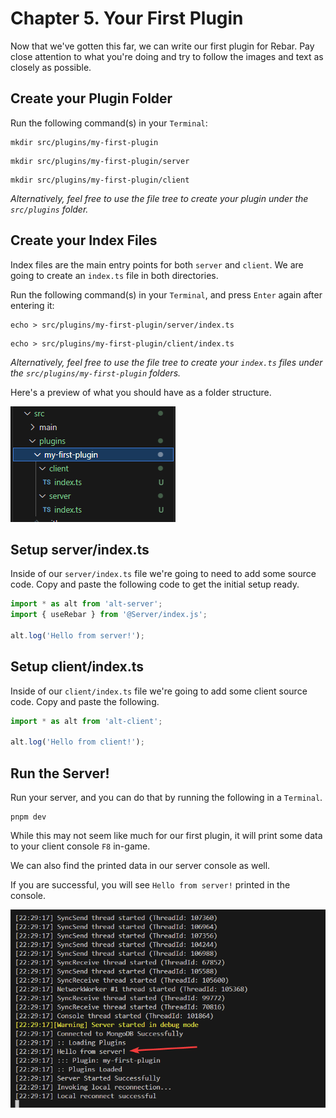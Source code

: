 # Chapter 5. Your First Plugin

Now that we've gotten this far, we can write our first plugin for Rebar. Pay close attention to what you're doing and try to follow the images and text as closely as possible.

## Create your Plugin Folder

Run the following command(s) in your `Terminal`:

```
mkdir src/plugins/my-first-plugin
```

```
mkdir src/plugins/my-first-plugin/server
```

```
mkdir src/plugins/my-first-plugin/client
```

_Alternatively, feel free to use the file tree to create your plugin under the `src/plugins` folder._

## Create your Index Files

Index files are the main entry points for both `server` and `client`. We are going to create an `index.ts` file in both directories.

Run the following command(s) in your `Terminal`, and press `Enter` again after entering it:

```
echo > src/plugins/my-first-plugin/server/index.ts
```

```
echo > src/plugins/my-first-plugin/client/index.ts
```

_Alternatively, feel free to use the file tree to create your `index.ts` files under the `src/plugins/my-first-plugin` folders._

Here's a preview of what you should have as a folder structure.

![](../../static/book/plugin-structure.png)

## Setup server/index.ts

Inside of our `server/index.ts` file we're going to need to add some source code. Copy and paste the following code to get the initial setup ready.

```ts
import * as alt from 'alt-server';
import { useRebar } from '@Server/index.js';

alt.log('Hello from server!');
```

## Setup client/index.ts

Inside of our `client/index.ts` file we're going to add some client source code. Copy and paste the following.

```ts
import * as alt from 'alt-client';

alt.log('Hello from client!');
```

## Run the Server!

Run your server, and you can do that by running the following in a `Terminal`.

```
pnpm dev
```

While this may not seem like much for our first plugin, it will print some data to your client console `F8` in-game.

We can also find the printed data in our server console as well.

If you are successful, you will see `Hello from server!` printed in the console.

![](../../static/book/first-plugin-run.png)
